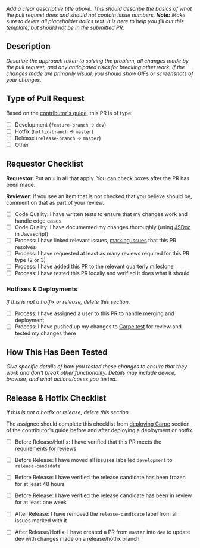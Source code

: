 _Add a clear descriptive title above. This should describe the basics of what the pull request does and should not contain issue numbers. **Note:** Make sure to delete all placeholder italics text. It is here to help you fill out this template, but should not be in the submitted PR._

## Description
_Describe the approach taken to solving the problem, all changes made by the pull request, and any anticipated risks for breaking other work. If the changes made are primarily visual, you should show GIFs or screenshots of your changes._

## Type of Pull Request
Based on the [contributor's guide][contrib-guide], this PR is of type:

- [ ] Development (`feature-branch` -> `dev`)
- [ ] Hotfix (`hotfix-branch` -> `master`)
- [ ] Release (`release-branch` -> `master`)
- [ ] Other

## Requestor Checklist
**Requestor**: Put an `x` in all that apply. You can check boxes after the PR has been made.

**Reviewer**: If you see an item that is not checked that you believe should be, comment on that as part of your review.

- [ ] Code Quality: I have written tests to ensure that my changes work and handle edge cases
- [ ] Code Quality: I have documented my changes thoroughly (using [JSDoc][jsdoc] in Javascript)
- [ ] Process: I have linked relevant issues, [marking issues][gh-marking-issues] that this PR resolves
- [ ] Process: I have requested at least as many reviews required for this PR type (2 or 3)
- [ ] Process: I have added this PR to the relevant quarterly milestone
- [ ] Process: I have tested this PR locally and verified it does what it should

### Hotfixes & Deployments
_If this is not a hotfix or release, delete this section._
- [ ] Process: I have assigned a user to this PR to handle merging and deployment
- [ ] Process: I have pushed up my changes to [Carpe test][carpe-test] for review and tested my changes there

## How This Has Been Tested
_Give specific details of how you tested these changes to ensure that they work and don't break other functionality. Details may include device, browser, and what actions/cases you tested._

## Release & Hotfix Checklist
_If this is not a hotfix or release, delete this section._

The assignee should complete this checklist from [deploying Carpe][contrib-guide-deploying] section of the contributor's guide before and after deploying a deployment or hotfix.

- [ ] Before Release/Hotfix: I have verified that this PR meets the [requirements for reviews][contrib-guide-prs]
- [ ] Before Release: I have moved all issuses labelled `development` to `release-candidate`
- [ ] Before Release: I have verified the release candidate has been frozen for at least 48 hours
- [ ] Before Release: I have verified the release candidate has been in review for at least one week
- [ ] After Release: I have removed the `release-candidate` label from all issues marked with it
- [ ] After Release/Hotfix: I have created a PR from `master` into `dev` to update dev with changes made on a release/hotfix branch





[contrib-guide]: CONTRIBUTING.md
[contrib-guide-prs]: CONTRIBUTING.md#creating-pull-requests
[contrib-guide-deploying]: CONTRIBUTING.md#deploying-carpe
[gh-marking-issues]: https://help.github.com/articles/closing-issues-using-keywords/
[carpe-test]: https://carpe-test.herokuapp.com/
[jsdoc]: http://usejsdoc.org/about-getting-started.html
